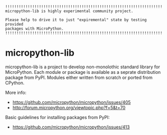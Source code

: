 ~~~~
!!!!!!!!!!!!!!!!!!!!!!!!!!!!!!!!!!!!!!!!!!!!!!!!!!!!!!!!!!!!!!!!!!!!!!!!
micropython-lib is highly experimental community project.

Please help to drive it to just "expiremental" state by testing provided
packages with MicroPython.
!!!!!!!!!!!!!!!!!!!!!!!!!!!!!!!!!!!!!!!!!!!!!!!!!!!!!!!!!!!!!!!!!!!!!!!!
~~~~

micropython-lib
===============

micropython-lib is a project to develop non-monolothic standard library
for MicroPython. Each module or package is available as a seprate
distribution package from PyPI. Modules either written from scratch or
ported from CPython.

More info:
 * https://github.com/micropython/micropython/issues/405
 * http://forum.micropython.org/viewtopic.php?f=5&t=70

Basic guidelines for installing packages from PyPI:

 * https://github.com/micropython/micropython/issues/413
